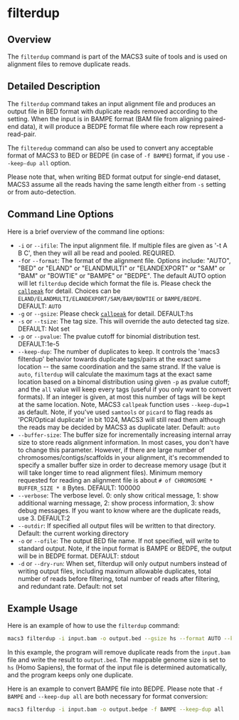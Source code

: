 # filterdup

## Overview
The `filterdup` command is part of the MACS3 suite of tools and is
used on alignment files to remove duplicate reads. 

## Detailed Description

The `filterdup` command takes an input alignment file and produces an
output file in BED format with duplicate reads removed according to
the setting. When the input is in BAMPE format (BAM file from aligning
paired-end data), it will produce a BEDPE format file where each row
represent a read-pair. 

The `filteredup` command can also be used to convert any acceptable
format of MACS3 to BED or BEDPE (in case of `-f BAMPE`) format, if you
use `--keep-dup all` option.

Please note that, when writing BED format output for single-end
dataset, MACS3 assume all the reads having the same length either from
`-s` setting or from auto-detection.

## Command Line Options

Here is a brief overview of the command line options:

- `-i` or `--ifile`: The input alignment file. If multiple files are
  given as '-t A B C', then they will all be read and pooled. REQUIRED.
- `-f`or `--format`: The format of the alignment file. Options
  include: "AUTO", "BED" or "ELAND" or "ELANDMULTI" or "ELANDEXPORT"
  or "SAM" or "BAM" or "BOWTIE" or "BAMPE" or "BEDPE". The default
  AUTO option will let `filterdup` decide which format the file
  is. Please check the [`callpeak`](./callpeak.md) for detail. Choices
  can be `ELAND/ELANDMULTI/ELANDEXPORT/SAM/BAM/BOWTIE` or
  `BAMPE/BEDPE`. DEFAULT: `AUTO`
- `-g` or `--gsize`: Please check [`callpeak`](./callpeak.md) for
  detail. DEFAULT:hs
- `-s` or `--tsize`: The tag size. This will override the auto
  detected tag size. DEFAULT: Not set 
- `-p` or `--pvalue`: The pvalue cutoff for binomial distribution
  test. DEFAULT:1e-5 
- `--keep-dup`: The number of duplicates to keep. It controls the
  'macs3 filterdup' behavior towards duplicate tags/pairs at the exact
  same location -- the same coordination and the same strand. If the
  value is `auto`, `filterdup` will calculate the maximum tags at the
  exact same location based on a binomal distribution using given `-p`
  as pvalue cutoff; and the `all` value will keep every tags (useful
  if you only want to convert formats). If an integer is given, at
  most this number of tags will be kept at the same location. Note,
  MACS3 `callpeak` function uses `--keep-dup=1` as default. Note, if
  you've used `samtools` or `picard` to flag reads as 'PCR/Optical
  duplicate' in bit 1024, MACS3 will still read them although the
  reads may be decided by MACS3 as duplicate later. Default: `auto`
- `--buffer-size`: The buffer size for incrementally increasing
  internal array size to store reads alignment information. In most
  cases, you don't have to change this parameter. However, if there
  are large number of chromosomes/contigs/scaffolds in your alignment,
  it's recommended to specify a smaller buffer size in order to
  decrease memory usage (but it will take longer time to read
  alignment files). Minimum memory requested for reading an alignment
  file is about `# of CHROMOSOME * BUFFER_SIZE * 8` Bytes. DEFAULT:
  100000
- `--verbose`: The verbose level. 0: only show critical message, 1:
  show additional warning message, 2: show process information, 3:
  show debug messages. If you want to know where are the duplicate
  reads, use 3. DEFAULT:2 
- `--outdir`: If specified all output files will be written to that
  directory. Default: the current working directory 
- `-o` or `--ofile`: The output BED file name. If not specified, will
  write to standard output. Note, if the input format is BAMPE or
  BEDPE, the output will be in BEDPE format. DEFAULT: stdout 
- `-d` or `--dry-run`: When set, filterdup will only output numbers
  instead of writing output files, including maximum allowable
  duplicates, total number of reads before filtering, total number of
  reads after filtering, and redundant rate. Default: not set 

## Example Usage

Here is an example of how to use the `filterdup` command:

```bash
macs3 filterdup -i input.bam -o output.bed --gsize hs --format AUTO --keep-dup 1 --buffer-size 100000
```

In this example, the program will remove duplicate reads from the
`input.bam` file and write the result to `output.bed`. The mappable
genome size is set to `hs` (Homo Sapiens), the format of the input
file is determined automatically, and the program keeps only one
duplicate.

Here is an example to convert BAMPE file into BEDPE. Please note that
`-f BAMPE` and `--keep-dup all` are both necessary for format
conversion:

```bash
macs3 filterdup -i input.bam -o output.bedpe -f BAMPE --keep-dup all
```
